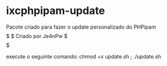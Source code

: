 # ixcphpipam-update

 Pacote criado para fazer o update personalizado do PHPipam
$$$$$$$$$$$$$$$$$$$$$
$ Criado por Je4nPw $
$$$$$$$$$$$$$$$$$$$$$

execute o seguinte comando:
chmod +x update.sh ; ./update.sh





